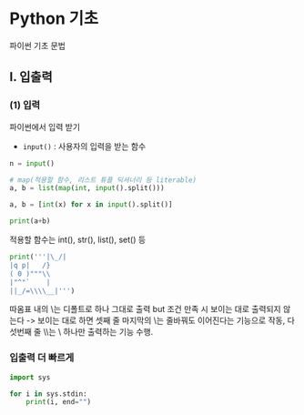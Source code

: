 # Python 기초
파이썬 기초 문법

## I. 입출력
### (1) 입력
파이썬에서 입력 받기

- `input()` : 사용자의 입력을 받는 함수
```python
n = input()
```


```python
# map(적용할 함수, 리스트 튜플 딕셔너리 등 literable)
a, b = list(map(int, input().split()))

a, b = [int(x) for x in input().split()]

print(a+b)
```

적용할 함수는 int(), str(), list(), set() 등



```python
print('''|\_/|
|q p|   /}
( 0 )"""\\
|"^"`    |
||_/=\\\\__|''')
```

따옴표 내의 \\는 디폴트로 하나 그대로 출력
but 조건 만족 시 보이는 대로 출력되지 않는다 -> 보이는 대로 하면 셋째 줄 마지막의 \는 줄바꿔도 이어진다는 기능으로 작동, 다섯번째 줄 \\\\는 \\ 하나만 출력하는 기능 수행.





### 입출력 더 빠르게

```python
import sys

for i in sys.stdin:
    print(i, end="")
```

